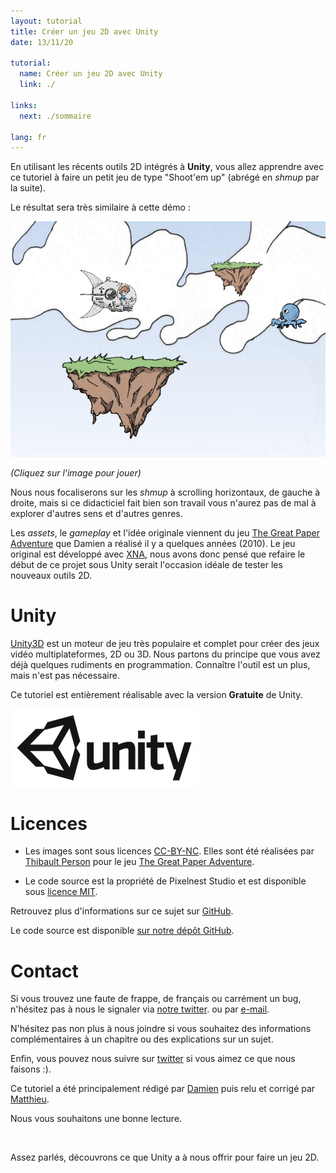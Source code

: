 ```yaml
---
layout: tutorial
title: Créer un jeu 2D avec Unity
date: 13/11/20

tutorial:
  name: Créer un jeu 2D avec Unity
  link: ./

links:
  next: ./sommaire

lang: fr
---
```


En utilisant les récents outils 2D intégrés à **Unity**, vous allez apprendre avec ce tutoriel à faire un petit jeu de type "Shoot'em up" (abrégé en _shmup_ par la suite).

Le résultat sera très similaire à cette démo :

[ ![Résultat en démo][result] ][demo_link]

_(Cliquez sur l'image pour jouer)_

Nous nous focaliserons sur les _shmup_ à scrolling horizontaux, de gauche à droite, mais si ce didacticiel fait bien son travail vous n'aurez pas de mal à explorer d'autres sens et d'autres genres.

Les _assets_, le _gameplay_ et l'idée originale viennent du jeu [The Great Paper Adventure][tgpa_link] que Damien a réalisé il y a quelques années (2010). Le jeu original est développé avec [XNA][xna_link], nous avons donc pensé que refaire le début de ce projet sous Unity serait l'occasion idéale de tester les nouveaux outils 2D.

# Unity

[Unity3D][unity_link] est un moteur de jeu très populaire et complet pour créer des jeux vidéo multiplateformes, 2D ou 3D. Nous partons du principe que vous avez déjà quelques rudiments en programmation. Connaître l'outil est un plus, mais n'est pas nécessaire.

Ce tutoriel est entièrement réalisable avec la version **Gratuite** de Unity.

[ ![Unity][unity_logo_url] ][unity_download_link]

# Licences

- Les images sont sous licences [CC-BY-NC][cc_licence_link]. Elles sont été réalisées par [Thibault Person][tp_twitter_link] pour le jeu [The Great Paper Adventure][tgpa_link].

- Le code source est la propriété de Pixelnest Studio et est disponible sous [licence MIT][mit_licence_link].

Retrouvez plus d'informations sur ce sujet sur [GitHub][github_licence_link].

Le code source est disponible [sur notre dépôt GitHub][github_repo_link].

# Contact

Si vous trouvez une faute de frappe, de français ou carrément un bug, n'hésitez pas à nous le signaler via [notre twitter][pxn_twitter_link]. ou par [e-mail][pxn_mailto].

N'hésitez pas non plus à nous joindre si vous souhaitez des informations complémentaires à un chapitre ou des explications sur un sujet.

Enfin, vous pouvez nous suivre sur [twitter][pxn_twitter_link] si vous aimez ce que nous faisons :).

Ce tutoriel a été principalement rédigé par [Damien][dam_twitter_link] puis relu et corrigé par [Matthieu][mog_twitter_link].

Nous vous souhaitons une bonne lecture.

<br />

Assez parlés, découvrons ce que Unity a à nous offrir pour faire un jeu 2D.

[unity_logo_url]: ../2d-game-unity/-img/unity.png
[result]: ../2d-game-unity/-img/result.png

[demo_link]: ../2d-game-unity/-demo/demo.html "Play the demo"

[pxn_mailto]: mailto:site@pixelnest.io "Pixelnest Mail"

[unity_link]: http://unity3d.com/ "Unity3D"
[xna_link]: http://en.wikipedia.org/wiki/Microsoft_XNA "Microsoft XNA"
[tgpa_link]: http://www.thegreatpaperadventure.com "The Great Paper Adventure"
[tp_twitter_link]: http://twitter.com/mrlapinou "Thibault Person Twitter"
[pxn_twitter_link]: http://twitter.com/pixelnest "Pixelnest Studio Twitter"
[dam_twitter_link]: http://twitter.com/valryon "Damien Mayance Twitter"
[mog_twitter_link]: http://twitter.com/solarsailer "Matthieu Oger Twitter"
[unity_download_link]: http://unity3d.com/unity/download "Download Unity 4.3"
[cc_licence_link]: http://creativecommons.org/licenses/by-nc/2.0/fr/ "CC-BY-NC"
[mit_licence_link]: http://choosealicense.com/licenses/mit/ "MIT Licence"
[github_repo_link]: https://github.com/pixelnest/2d-game-unity-tutorial "Repository"
[github_licence_link]: https://github.com/pixelnest/2d-game-unity-tutorial/blob/master/LICENSE.md "Repository licence"
